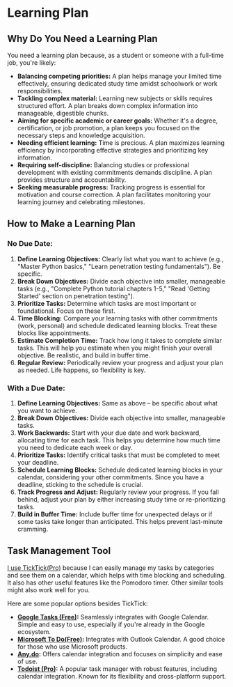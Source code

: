# Learning Plan

## Why Do You Need a Learning Plan

You need a learning plan because, as a student or someone with a full-time job, you're likely:

* **Balancing competing priorities:** A plan helps manage your limited time effectively, ensuring dedicated study time amidst schoolwork or work responsibilities.
* **Tackling complex material:** Learning new subjects or skills requires structured effort. A plan breaks down complex information into manageable, digestible chunks.
* **Aiming for specific academic or career goals:** Whether it's a degree, certification, or job promotion, a plan keeps you focused on the necessary steps and knowledge acquisition.
* **Needing efficient learning:** Time is precious. A plan maximizes learning efficiency by incorporating effective strategies and prioritizing key information.
* **Requiring self-discipline:** Balancing studies or professional development with existing commitments demands discipline. A plan provides structure and accountability.
* **Seeking measurable progress:** Tracking progress is essential for motivation and course correction. A plan facilitates monitoring your learning journey and celebrating milestones.

## How to Make a Learning Plan

### **No Due Date:**

1. **Define Learning Objectives:** Clearly list what you want to achieve (e.g., "Master Python basics," "Learn penetration testing fundamentals"). Be specific.
2. **Break Down Objectives:** Divide each objective into smaller, manageable tasks (e.g., "Complete Python tutorial chapters 1-5," "Read 'Getting Started' section on penetration testing").
3. **Prioritize Tasks:** Determine which tasks are most important or foundational. Focus on these first.
4. **Time Blocking:** Compare your learning tasks with other commitments (work, personal) and schedule dedicated learning blocks. Treat these blocks like appointments.
5. **Estimate Completion Time:** Track how long it takes to complete similar tasks. This will help you estimate when you might finish your overall objective. Be realistic, and build in buffer time.
6. **Regular Review:** Periodically review your progress and adjust your plan as needed. Life happens, so flexibility is key.

### **With a Due Date:**

1. **Define Learning Objectives:** Same as above – be specific about what you want to achieve.
2. **Break Down Objectives:** Divide each objective into smaller, manageable tasks.
3. **Work Backwards:** Start with your due date and work backward, allocating time for each task. This helps you determine how much time you need to dedicate each week or day.
4. **Prioritize Tasks:** Identify critical tasks that must be completed to meet your deadline.
5. **Schedule Learning Blocks:** Schedule dedicated learning blocks in your calendar, considering your other commitments. Since you have a deadline, sticking to the schedule is crucial.
6. **Track Progress and Adjust:** Regularly review your progress. If you fall behind, adjust your plan by either increasing study time or re-prioritizing tasks.
7. **Build in Buffer Time:** Include buffer time for unexpected delays or if some tasks take longer than anticipated. This helps prevent last-minute cramming.

## Task Management Tool

[I use TickTick(Pro)](https://ticktick.com) because I can easily manage my tasks by categories and see them on a calendar, which helps with time blocking and scheduling. It also has other useful features like the Pomodoro timer. Other similar tools might also work well for you.

Here are some popular options besides TickTick:  &#x20;

* [**Google Tasks (Free)**](https://tasks.google.com)**:** Seamlessly integrates with Google Calendar. Simple and easy to use, especially if you're already in the Google ecosystem.  &#x20;
* [**Microsoft To Do(Free)**](https://to-do.office.com/tasks/)**:** Integrates with Outlook Calendar. A good choice for those who use Microsoft products.  &#x20;
* [**Any.do**](https://www.any.do/)**:** Offers calendar integration and focuses on simplicity and ease of use.  &#x20;
* [**Todoist (Pro)**](https://www.todoist.com)**:** A popular task manager with robust features, including calendar integration. Known for its flexibility and cross-platform support.  &#x20;




